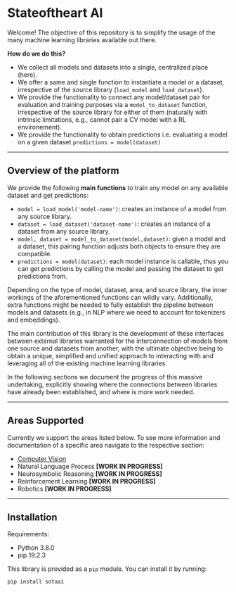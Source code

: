 # Stateoftheart AI

Welcome! The objective of this repository is to simplify the usage of the many
machine learning libraries available out there.

**How do we do this?**

- We collect all models and datasets into a single, centralized place (here).
- We offer a same and single function to instantiate a model or a dataset,
  irrespective of the source library (`load_model` and `load_dataset`).
- We provide the functionality to connect any model/dataset pair for evaluation
  and training purposes via a `model_to_dataset` function, irrespective of the
  source library for either of them (naturally with intrinsic limitations, e.g.,
  cannot pair a CV model with a RL environement).
- We provide the functionality to obtain predictions i.e. evaluating a model on
  a given dataset `predictions = model(dataset)`

______________________________________________________________________

## Overview of the platform

We provide the following **main functions** to train any model on any
available dataset and get predictions:

- `model = load_model('model-name')`: creates an instance of a model from any source library.
- `dataset = load_dataset('dataset-name')`: creates an instance of a dataset from any source library.
- `model, dataset = model_to_dataset(model,dataset)`: given a model and a dataset, this pairing function
  adjusts both objects to ensure they are compatible.
- `predictions = model(dataset)`: each model instance is callable, thus you can get
  predictions by calling the model and passing the dataset to get predictions
  from.

Depending on the type of model, dataset, area, and source library, the inner
workings of the aforementioned functions can wildly vary. Additionally, extra
functions might be needed to fully establish the pipeline between models and
datasets (e.g., in NLP where we need to account for tokenizers and embeddings).

The main contribution of this library is the development of these interfaces
between external libraries warranted for the interconnection of models from one
source and datasets from another, with the ultimate objective being to obtain a
unique, simplified and unified approach to interacting with and leveraging all
of the existing machine learning libraries.

In the following sections we document the progress of this massive undertaking,
explicitly showing where the connections between libraries have already been
established, and where is more work needed.

______________________________________________________________________

## Areas Supported

Currently we support the areas listed below. To see more information and
documentation of a specific area navigate to the respective section:

- [Computer Vision](https://github.com/stateoftheartai/sotaai/blob/SOTA-1655/docs/sotaai/cv/overview.md)
- Natural Language Process **\[WORK IN PROGRESS\]**
- Neurosymbolic Reasoning **\[WORK IN PROGRESS\]**
- Reinforcement Learning **\[WORK IN PROGRESS\]**
- Robotics **\[WORK IN PROGRESS\]**

______________________________________________________________________

## Installation

Requirements:

- Python 3.8.0
- pip 19.2.3

This library is provided as a `pip` module. You can install it by running:

```
pip install sotaai
```
